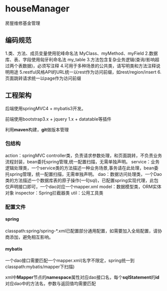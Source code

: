 # houseManager

房屋维修基金管理

## 编码规范

1.类、方法、成员变量使用驼峰命名法 MyClass、myMethod、myField
2.数据库、表、字段使用匈牙利命名法 my_table
3.方法包含复杂业务逻辑(查询/影响超过两个表数据)，必须写注释
4.可用于多种场景的公共类，请写明类和方法注释说明用途
5.restful风格API的URL统一以rest作为访问前缀，如rest/region/insert
6.页面跳转请求统一以page作为访问前缀

## 工程架构

后端使用springMVC4 + mybatis3开发。

前端使用bootstrap3.x + jquery 1.x + datatable等插件 

利用**maven**构建，**git**做版本管理

### 包结构

action：springMVC controller类，负责请求参数处理，和页面跳转，不负责业务流程封装，bean委托spring管理,统一配置扫描，无需单独声明。
service：业务逻辑处理类，一个service类的方法描述一种业务场景,事务请在此处理，bean委托spring管理，统一配置扫描，无需单独声明。
dao：数据访问处理类，一个Dao类的方法描述一个数据库表的原子操作(一句sql)，已配置spring实现代理，此包仅声明接口即可，一个dao对应一个mapper.xml
model：数据模型类，ORM实体对象
inspector：Spring拦截器类
util：公用工具类

### 配置文件

#### spring

classpath:spring/spring-*.xml已配置部分通用配置，如需要加入全局配置，请协商添加，避免相互影响。

#### mybatis

一个dao接口需要匹配一个mapper.xml(名字不限定，spring统一到classpath:mybatis/mapper下扫描)

xml中**Mapper**节点的**namespace**属性对应dao接口名，每个**sqlStatement**的**id**对应dao中的方法名，参数与返回值均需要匹配